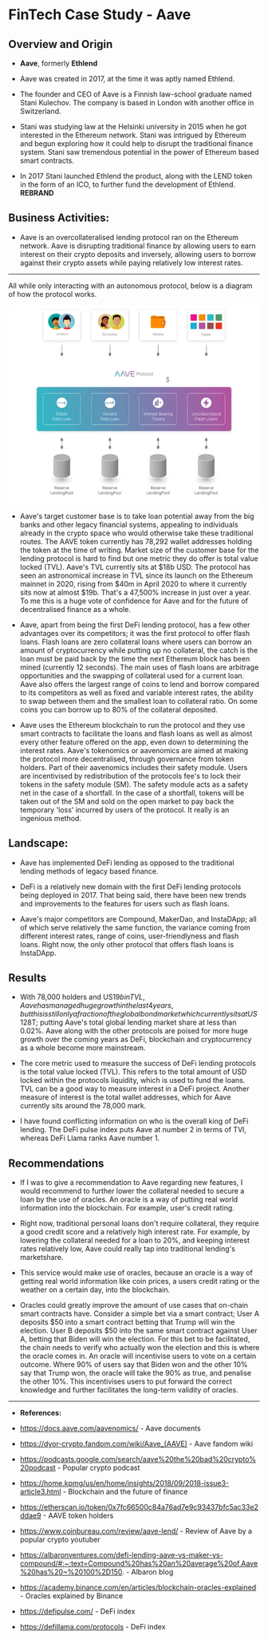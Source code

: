 # FinTech Case Study - Aave

## Overview and Origin

* **Aave**, formerly **Ethlend**

* Aave was created in 2017, at the time it was aptly named Ethlend.

* The founder and CEO of Aave is a Finnish law-school graduate named Stani Kulechov. The company is based in London with another office in Switzerland.

* Stani was studying law at the Helsinki university in 2015 when he got interested in the Ethereum network. Stani was intrigued by Ethereum and begun exploring how it could help to disrupt the traditional finance system. Stani saw tremendous potential in the power of Ethereum based smart contracts.

* In 2017 Stani launched Ethlend the product, along with the LEND token in the form of an ICO, to further fund the development of Ethlend.  **REBRAND**


## Business Activities:

* Aave is an overcollateralised lending protocol ran on the Ethereum network. Aave is disrupting traditional finance by allowing users to earn interest on their crypto deposits and inversely, allowing users to borrow against their crypto assets while paying relatively low interest rates. 
---
All while only interacting with an autonomous protocol, below is a diagram of how the protocol works.

![Aave explained in a picture](images/aave-overview.jpg)

* Aave's target customer base is to take loan potential away from the big banks and other legacy financial systems, appealing to individuals already in the crypto space who would otherwise take these traditional routes.  The AAVE token currently has 78,292 wallet addresses holding the token at the time of writing. Market size of the customer base for the lending protocol is hard to find but one metric they do offer is total value locked (TVL). Aave's TVL currently sits at $18b USD. The protocol has seen an astronomical increase in TVL since its launch on the Ethereum mainnet in 2020, rising from $40m in April 2020 to where it currently sits now at almost $19b. That's a 47,500% increase in just over a year. To me this is a huge vote of confidence for Aave and for the future of decentralised finance as a whole.

* Aave, apart from being the first DeFi lending protocol, has a few other advantages over its competitors; it was the first protocol to offer flash loans. Flash loans are zero collateral loans where users can borrow an amount of cryptocurrency while putting up no collateral, the catch is the loan must be paid back by the time the next Ethereum block has been mined (currently 12 seconds). The main uses of flash loans are arbitrage opportunities and the swapping of collateral used for a current loan. Aave also offers the largest range of coins to lend and borrow compared to its competitors as well as fixed and variable interest rates, the ability to swap between them and the smallest loan to collateral ratio. On some coins you can borrow up to 80% of the collateral deposited.

* Aave uses the Ethereum blockchain to run the protocol and they use smart contracts to facilitate the loans and flash loans as well as almost every other feature offered on the app, even down to determining the interest rates. Aave's tokenomics or aavenomics are aimed at making the protocol more decentralised, through governance from token holders. Part of their aavenomics includes their safety module. Users are incentivised by redistribution of the protocols fee's to lock their tokens in the safety module (SM). The safety module acts as a safety net in the case of a shortfall. In the case of a shortfall, tokens will be taken out of the SM and sold on the open market to pay back the temporary 'loss' incurred by users of the protocol. It really is an ingenious method.


## Landscape:

* Aave has implemented DeFi lending as opposed to the traditional lending methods of legacy based finance.

* DeFi is a relatively new domain with the first DeFi lending protocols being deployed in 2017. That being said, there have been new trends and improvements to the features for users such as flash loans.

* Aave's major competitors are Compound, MakerDao, and InstaDApp; all of which serve relatively the same function, the variance coming from different interest rates, range of coins, user-friendlyness and flash loans. Right now, the only other protocol that offers flash loans is InstaDApp.

## Results

* With 78,000 holders and US$19b in TVL, Aave has managed huge growth in the last 4 years, but this is still only a fraction of the global bond market which currently sits at US$128T; putting Aave's total global lending market share at less than 0.02%. Aave along with the other protocols are poised for more huge growth over the coming years as DeFi, blockchain and cryptocurrency as a whole become more mainstream.

* The core metric used to measure the success of DeFi lending protocols is the total value locked (TVL). This refers to the total amount of USD locked within the protocols liquidity, which is used to fund the loans. TVL can be a good way to measure interest in a DeFi project. Another measure of interest is the total wallet addresses, which for Aave currently sits around the 78,000 mark.

* I have found conflicting information on who is the overall king of DeFi lending. The DeFi pulse index puts Aave at number 2 in terms of TVl, whereas DeFi Llama ranks Aave number 1.

## Recommendations

* If I was to give a recommendation to Aave regarding new features, I would recommend to further lower the collateral needed to secure a loan by the use of oracles. An oracle is a way of putting real world information into the blockchain. For example, user's credit rating.

* Right now, traditional personal loans don't require collateral, they require a good credit score and a relatively high interest rate. For example, by lowering the collateral needed for a loan to 20%, and keeping interest rates relatively low, Aave could really tap into traditional lending's marketshare.

* This service would make use of oracles, because an oracle is a way of getting real world information like coin prices, a users credit rating or the weather on a certain day, into the blockchain.

* Oracles could greatly improve the amount of use cases that on-chain smart contracts have. Consider a simple bet via a smart contract; User A deposits $50 into a smart contract betting that Trump will win the election. User B deposits $50 into the same smart contract against User A, betting that Biden will win the election. For this bet to be facilitated, the chain needs to verify who actually won the election and this is where the oracle comes in. An oracle will incentivise users to vote on a certain outcome. Where 90% of users say that Biden won and the other 10% say that Trump won, the oracle will take the 90% as true, and penalise the other 10%. This incentivises users to put forward the correct knowledge and further facilitates the long-term validity of oracles.

---

* **References:**  

* https://docs.aave.com/aavenomics/ - Aave documents
* https://dyor-crypto.fandom.com/wiki/Aave_(AAVE) - Aave fandom wiki
* https://podcasts.google.com/search/aave%20the%20bad%20crypto%20podcast - Popular crypto podcast
* https://home.kpmg/us/en/home/insights/2018/09/2018-issue3-article3.html - Blockchain and the future of finance
* https://etherscan.io/token/0x7fc66500c84a76ad7e9c93437bfc5ac33e2ddae9 - AAVE token holders
* https://www.coinbureau.com/review/aave-lend/ - Review of Aave by a popular crypto youtuber
* https://albaronventures.com/defi-lending-aave-vs-maker-vs-compound/#:~:text=Compound%20has%20an%20average%20of,Aave%20has%20~%20100%2D150. - Albaron blog
* https://academy.binance.com/en/articles/blockchain-oracles-explained - Oracles explained by Binance
* https://defipulse.com/ - DeFi index
* https://defillama.com/protocols - DeFi index